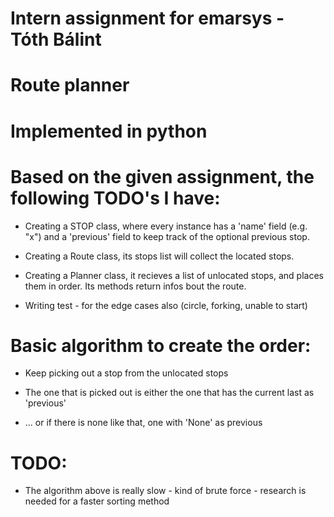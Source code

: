 # Intern assignment for emarsys - Tóth Bálint
# Route planner
# Implemented in python

# Based on the given assignment, the following TODO's I have:

 - Creating a STOP class, where every instance has a 'name' field (e.g. "x") and a 'previous' field to keep track of the optional previous stop.

 - Creating a Route class, its stops list will collect the located stops.

 - Creating a Planner class, it recieves a list of unlocated stops, and places them in order. Its methods return infos bout the route.

 - Writing test  - for the edge cases also (circle, forking, unable to start)

# Basic algorithm to create the order:

 - Keep picking out a stop from the unlocated stops

 - The one that is picked out is either the one that has the current last as 'previous'

 - ... or if there is none like that, one with 'None' as previous

# TODO:

 - The algorithm above is really slow - kind of brute force - research is needed for a faster sorting method
